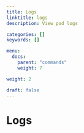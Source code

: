 ```yaml
---
title: Logs
linktitle: logs
description: View pod logs

categories: []
keywords: []

menu:
  docs:
    parent: "commands"
    weight: 7

weight: 2

draft: false
---
```


# Logs
